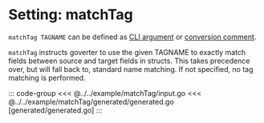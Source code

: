 # Setting: matchTag

`matchTag TAGNAME` can be defined as [CLI argument](./define-settings.md#cli) or
[conversion comment](./define-settings.md#conversion).

`matchTag` instructs goverter to use the given TAGNAME to exactly match fields between source and
target fields in structs. This takes precedence over, but will fall back to, standard name matching.
If not specified, no tag matching is performed.

::: code-group
<<< @../../example/matchTag/input.go
<<< @../../example/matchTag/generated/generated.go [generated/generated.go]
:::
